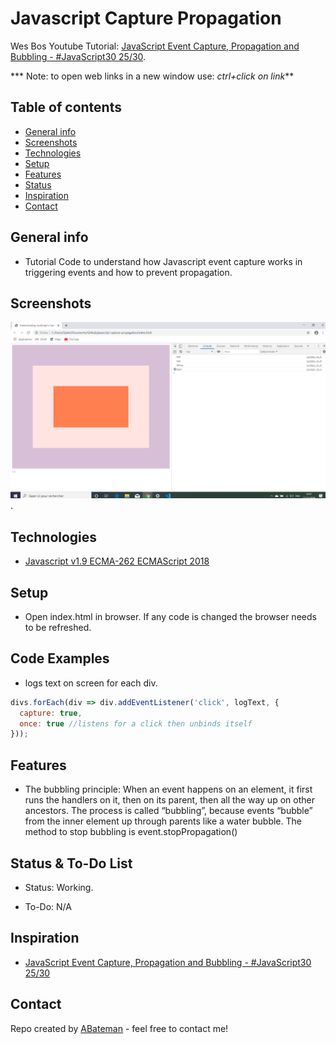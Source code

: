 # Javascript Capture Propagation

Wes Bos Youtube Tutorial: [JavaScript Event Capture, Propagation and Bubbling - #JavaScript30 25/30](https://www.youtube.com/watch?v=F1anRyL37lE&index=25&list=PLu8EoSxDXHP6CGK4YVJhL_VWetA865GOH).


*** Note: to open web links in a new window use: _ctrl+click on link_**

## Table of contents

* [General info](#general-info)
* [Screenshots](#screenshots)
* [Technologies](#technologies)
* [Setup](#setup)
* [Features](#features)
* [Status](#status)
* [Inspiration](#inspiration)
* [Contact](#contact)

## General info

* Tutorial Code to understand how Javascript event capture works in triggering events and how to prevent propagation.

## Screenshots

![Example screenshot](./img/bubble.png).

## Technologies

* [Javascript v1.9 ECMA-262 ECMAScript 2018](http://www.ecma-international.org/publications/standards/Ecma-262.htm)

## Setup

* Open index.html in browser. If any code is changed the browser needs to be refreshed.

## Code Examples

* logs text on screen for each div.

```javascript
divs.forEach(div => div.addEventListener('click', logText, {
  capture: true,
  once: true //listens for a click then unbinds itself
}));
```

## Features

*  The bubbling principle: When an event happens on an element, it first runs the handlers on it, then on its parent, then all the way up on other ancestors. The process is called “bubbling”, because events “bubble” from the inner element up through parents like a water bubble. The method to stop bubbling is event.stopPropagation()

## Status & To-Do List

* Status: Working.

* To-Do: N/A

## Inspiration

* [JavaScript Event Capture, Propagation and Bubbling - #JavaScript30 25/30](https://www.youtube.com/watch?v=F1anRyL37lE&index=25&list=PLu8EoSxDXHP6CGK4YVJhL_VWetA865GOH)

## Contact

Repo created by [ABateman](https://www.andrewbateman.org) - feel free to contact me!
